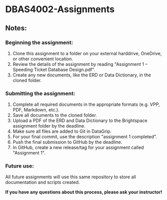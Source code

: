 # DBAS4002-Assignments

## Notes:

### Beginning the assignment:

1) Clone this assignment to a folder on your external harddrive, OneDrive, or other convenient location.
2) Review the details of the assignment by reading "Assignment 1 – Speeding Ticket Database Design.pdf".
3) Create any new documents, like the ERD or Data Dictionary, in the cloned folder.

### Submitting the assignment:

1) Complete all required documents in the appropriate formats (e.g. VPP, PDF, Markdown, etc.).
2) Save all documents to the cloned folder.
3) Upload a PDF of the ERD and Data Dictionary to the Brightspace assignment folder by the deadline.
4) Make sure all files are added to Git in DataGrip.
5) For your final commit, use the description "assignment 1 completed".
6) Push the final submission to GitHub by the deadline.
7) In GitHub, create a new release/tag for your assignment called "Assignment 1".

### Future use:

All future assignments will use this same repository to store all documentation and scripts created.

**If you have any questions about this process, please ask your instructor!**
